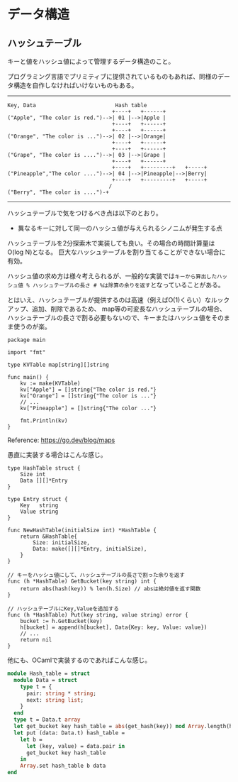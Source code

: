 # データ構造

## ハッシュテーブル

キーと値をハッシュ値によって管理するデータ構造のこと。

プログラミング言語でプリミティブに提供されているものもあれば、同様のデータ構造を自作しなければいけないものもある。

---
    Key, Data                         Hash table
                                     +----+   +------+
    ("Apple", "The color is red.")-->| 01 |-->|Apple |
                                     +----+   +------+
                                     +----+   +------+
    ("Orange", "The color is ...")-->| 02 |-->|Orange|
                                     +----+   +------+
                                     +----+   +------+
    ("Grape", "The color is ....")-->| 03 |-->|Grape |
                                     +----+   +------+
                                     +----+   +---------+   +-----+
    ("Pineapple","The color ....")-->| 04 |-->|Pineapple|-->|Berry|
                                     +----+   +---------+   +-----+
                                    /
    ("Berry", "The color is ....")-+

---

ハッシュテーブルで気をつけるべき点は以下のとおり。

* 異なるキーに対して同一のハッシュ値が与えられるシノニムが発生する点

ハッシュテーブルを2分探索木で実装しても良い。その場合の時間計算量はO(log N)となる。
巨大なハッシュテーブルを割り当てることができない場合に有効。

ハッシュ値の求め方は様々考えられるが、一般的な実装では`キーから算出したハッシュ値 % ハッシュテーブルの長さ # %は除算の余りを返す`となっていることがある。

とはいえ、ハッシュテーブルが提供するのは高速（例えばO(1)くらい）なルックアップ、追加、削除であるため、
map等の可変長なハッシュテーブルの場合、ハッシュテーブルの長さで割る必要もないので、キーまたはハッシュ値をそのまま使うのが楽。

```golang
package main

import "fmt"

type KVTable map[string][]string

func main() {
	kv := make(KVTable)
	kv["Apple"] = []string{"The color is red."}
	kv["Orange"] = []string{"The color is ..."}
	// ...
	kv["Pineapple"] = []string{"The color ..."}

	fmt.Println(kv)
}
```

Reference: https://go.dev/blog/maps

愚直に実装する場合はこんな感じ。

```golang
type HashTable struct {
	Size int
	Data [][]*Entry
}

type Entry struct {
	Key   string
	Value string
}

func NewHashTable(initialSize int) *HashTable {
	return &HashTable{
		Size: initialSize,
		Data: make([][]*Entry, initialSize),
	}
}

// キーをハッシュ値にして、ハッシュテーブルの長さで割った余りを返す
func (h *HashTable) GetBucket(key string) int {
	return abs(hash(key)) % len(h.Size) // absは絶対値を返す関数
}

// ハッシュテーブルにKey,Valueを追加する
func (h *HashTable) Put(key string, value string) error {
	bucket := h.GetBucket(key)
	h[bucket] = append(h[bucket], Data{Key: key, Value: value})
	// ...
	return nil
}
```

他にも、OCamlで実装するのであればこんな感じ。

```ocaml
module Hash_table = struct
  module Data = struct
    type t = {
      pair: string * string;
      next: string list;
    }
  end
  type t = Data.t array
  let get_bucket key hash_table = abs(get_hash(key)) mod Array.length(hash_table)
  let put (data: Data.t) hash_table =
    let b =
      let (key, value) = data.pair in
      get_bucket key hash_table
    in
    Array.set hash_table b data
end
```
